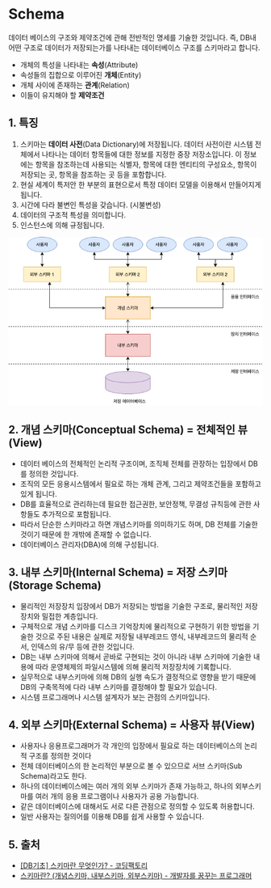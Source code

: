 # Schema

데이터 베이스의 구조와 제약조건에 관해 전반적인 명세를 기술한 것입니다. 즉, DB내 어떤 구조로 데이터가 저장되는가를 나타내는 데이터베이스 구조를 스키마라고 합니다.

- 개체의 특성을 나타내는 **속성**(Attribute)
- 속성들의 집합으로 이루어진 **개체**(Entity)
- 개체 사이에 존재하는 **관계**(Relation)
- 이들이 유지해야 할 **제약조건**

## 1. 특징

1. 스키마는 **데이터 사전**(Data Dictionary)에 저장됩니다. 데이터 사전이란 시스템 전체에서 나타나는 데이터 항목들에 대한 정보를 지정한 중장 저장소입니다. 이 정보에는 항목을 참조하는데 사용되는 식별자, 항목에 대한 엔티티의 구성요소, 항목이 저장되는 곳, 항목을 참조하는 곳 등을 포함합니다.
2. 현실 세계이 특저안 한 부분의 표현으로서 특정 데이터 모델을 이용해서 만들어지게 됩니다.
3. 시간에 다라 불변인 특성을 갖습니다. (시불변성)
4. 데이터의 구조적 특성을 의미합니다.
5. 인스턴스에 의해 규정됩니다.

![데이터베이스 스키마](../_images/database-schema01.png)

## 2. 개념 스키마(Conceptual Schema) = 전체적인 뷰(View)

- 데이터 베이스의 전체적인 논리적 구조이며, 조직체 전체를 관장하는 입장에서 DB를 정의한 것입니다.
- 조직의 모든 응용시스템에서 필요로 하는 개체 관계, 그리고 제약조건들을 포함하고 있게 됩니다.
- DB를 효율적으로 관리하는데 필요한 접근권한, 보안정책, 무결성 규칙등에 관한 사항들도 추가적으로 포함됩니다.
- 따라서 단순한 스키마라고 하면 개념스키마를 의미하기도 하며, DB 전체를 기술한 것이기 때문에 한 개밖에 존재할 수 없습니다.
- 데이터베이스 관리자(DBA)에 의해 구성됩니다.

## 3. 내부 스키마(Internal Schema) = 저장 스키마(Storage Schema)

- 물리적인 저장장치 입장에서 DB가 저장되는 방법을 기술한 구조로, 물리적인 저장장치와 밀접한 계층입니다.
- 구체적으로 개념 스키마를 디스크 기억장치에 물리적으로 구현하기 위한 방법을 기술한 것으로 주된 내용은 실제로 저장될 내부레코드 영식, 내부레코드의 물리적 순서, 인덱스의 유/무 등에 관한 것입니다.
- DB는 내부 스키마에 의해서 곧바로 구현되는 것이 아니라 내부 스키마에 기술한 내용에 따라 운영체제의 파일시스템에 의해 물리적 저장장치에 기록합니다.
- 실무적으로 내부스키마에 의해 DB의 실행 속도가 결정적으로 영향을 받기 때문에 DB의 구축목적에 다라 내부 스키마를 결정해야 할 필요가 있습니다.
- 시스템 프로그래머나 시스템 설계자가 보는 관점의 스키마입니다.

## 4. 외부 스키마(External Schema) = 사용자 뷰(View)

- 사용자나 응용프로그래머가 각 개인의 입장에서 필요로 하는 데이터베이스의 논리적 구조를 정의한 것이다
- 전체 데이터베이스의 한 논리적인 부분으로 볼 수 있으므로 서브 스키마(Sub Schema)라고도 한다.
- 하나의 데이터베이스에는 여러 개의 외부 스키마가 존재 가능하고, 하나의 외부스키마를 여러 개의 응용 프로그램이나 사용자가 공용 가능합니다.
- 같은 데이터베이스에 대해서도 서로 다른 관점으로 정의할 수 있도록 허용합니다.
- 일반 사용자는 질의어를 이용해 DB를 쉽게 사용할 수 있습니다.

## 5. 출처

- [[DB기초] 스키마란 무엇인가? - 코딩팩토리](https://coding-factory.tistory.com/216)
- [스키마란? (개념스키마, 내부스키마, 외부스키마) - 개발자를 꿈꾸는 프로그래머](https://jwprogramming.tistory.com/47)
